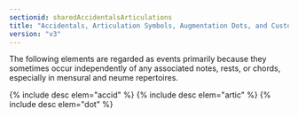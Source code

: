 ```yaml
---
sectionid: sharedAccidentalsArticulations
title: "Accidentals, Articulation Symbols, Augmentation Dots, and Custos Signs"
version: "v3"
---
```


The following elements are regarded as events primarily because they sometimes occur
independently of any associated notes, rests, or chords, especially in mensural and
neume
repertoires.



{% include desc elem="accid" %}
{% include desc elem="artic" %}
{% include desc elem="dot" %}




